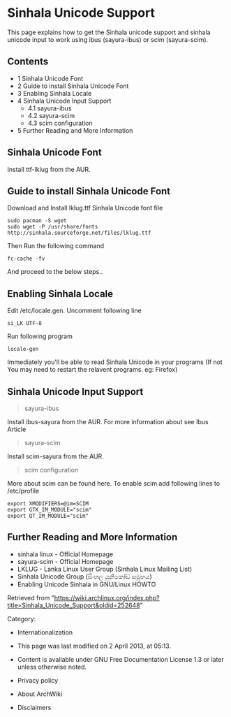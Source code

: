 Sinhala Unicode Support
=======================

This page explains how to get the Sinhala unicode support and sinhala
unicode input to work using ibus (sayura-ibus) or scim (sayura-scim).

Contents
--------

-   1 Sinhala Unicode Font
-   2 Guide to install Sinhala Unicode Font
-   3 Enabling Sinhala Locale
-   4 Sinhala Unicode Input Support
    -   4.1 sayura-ibus
    -   4.2 sayura-scim
    -   4.3 scim configuration
-   5 Further Reading and More Information

Sinhala Unicode Font
--------------------

Install ttf-lklug from the AUR.

Guide to install Sinhala Unicode Font
-------------------------------------

Download and Install lklug.ttf Sinhala Unicode font file

    sudo pacman -S wget
    sudo wget -P /usr/share/fonts http://sinhala.sourceforge.net/files/lklug.ttf

Then Run the following command

    fc-cache -fv

And proceed to the below steps..

Enabling Sinhala Locale
-----------------------

Edit /etc/locale.gen. Uncomment following line

    si_LK UTF-8

Run following program

    locale-gen

Immediately you'll be able to read Sinhala Unicode in your programs (If
not You may need to restart the relavent programs. eg: Firefox)

Sinhala Unicode Input Support
-----------------------------

> sayura-ibus

Install ibus-sayura from the AUR. For more information about see Ibus
Article

> sayura-scim

Install scim-sayura from the AUR.

> scim configuration

More about scim can be found here. To enable scim add following lines to
/etc/profile

    export XMODIFIERS=@im=SCIM
    export GTK_IM_MODULE="scim"
    export QT_IM_MODULE="scim"

Further Reading and More Information
------------------------------------

-   sinhala linux - Official Homepage
-   sayura-scim - Official Homepage
-   LKLUG - Lanka Linux User Group (Sinhala Linux Mailing List)
-   Sinhala Unicode Group (සිංහල යුනිකෝඩ් සමූහය)
-   Enabling Unicode Sinhala in GNU/Linux HOWTO

Retrieved from
"https://wiki.archlinux.org/index.php?title=Sinhala_Unicode_Support&oldid=252648"

Category:

-   Internationalization

-   This page was last modified on 2 April 2013, at 05:13.
-   Content is available under GNU Free Documentation License 1.3 or
    later unless otherwise noted.
-   Privacy policy
-   About ArchWiki
-   Disclaimers
